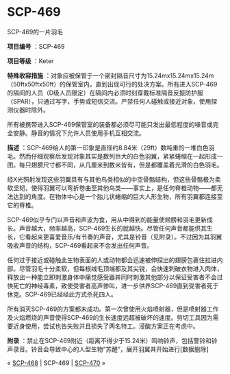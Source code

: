 # SCP-469
                        




SCP-469的一片羽毛



**项目编号** ：SCP-469

**项目等级** ：Keter

**特殊收容措施** ：对象应被保管于一个密封隔音尺寸为15.24mx15.24mx15.24m （50ftx50ftx50ft）的保管室内，直到出现可行的处决方案。所有进入SCP-469的隔间的人员（D级人员限定）在隔间内必须时刻穿戴标准隔音反振防护服（SPAR），只通过写字，手势或短信交流。严禁任何人碰触或接近对象，使用探测仪器时除外。

所有被携带进入SCP-469保管室的装备都必须尽可能只发出最低程度的噪音或完全安静。静音的情况下允许人员使用手机互相交流。

**描述** ：SCP-469给人的第一印象是直径约8.84米（29ft）数吨重的一堆白色羽毛。然而仔细观察后发现对象其实是数列巨大的白色羽翼，紧紧蜷缩在一起形成一团。每只翅膀尺寸都不同，从几厘米到数米皆有，但是都覆盖着光滑的白色羽毛。

经X光照射发现这些羽翼具有与其他鸟类相似的中空骨骼结构，但这些骨骼极为柔软坚韧，使得羽翼可以弯折卷曲至其他鸟类——事实上，是任何脊椎动物——都无法达到的角度。在物体中心是一个胎儿状蜷缩的巨大人形生物，所有羽翼都连接至它的脊椎。

SCP-469似乎专门以声音和声波为食，用从中得到的能量使翅膀和羽毛更新成长。声音越大，频率越高，SCP-469生长的就越快。尽管任何声音都能供其生长，它看起来更喜爱音乐/有节奏的声音，尤其是铃音（见附录）。不过因为其羽翼吸收声音的结构，SCP-469看起来不会发出任何声音。

任何过于接近或碰触此生物表面的人或动物都会迅速被伸探出的翅膀包裹住拉进内部。尽管羽毛十分柔软，但每根绒毛顶端都及其尖锐，会快速刺破衣物进入肉体，释放出一种能立即刺激身体中痛觉感受器并同时刺激其他部分以保证受害者不会过快死亡的神经毒素，致使受害者高声惨叫，进一步供养SCP-469直到受害者死于休克。SCP-469已经经此方式杀死四人。

所有消灭SCP-469的方案都未成功。第一次曾使用火焰喷射器，但是喷射器工作及火焰燃烧的声音使得SCP-469的生长速度远超被破坏的速度。剪切工具因为需要近身使用，尝试也告失败并且损失了两名特工。浸酸方案正在考虑中。

**附录** ：禁止在SCP-469附近（距离不得少于15.24米）鸣响铃声，包括警铃和铃声录音。铃音会导致中心的人型生物“苏醒”，展开羽翼并开始进行[数据删除]



« [SCP-468](/scp-468) | SCP-469 | [SCP-470](/scp-470) »





                    